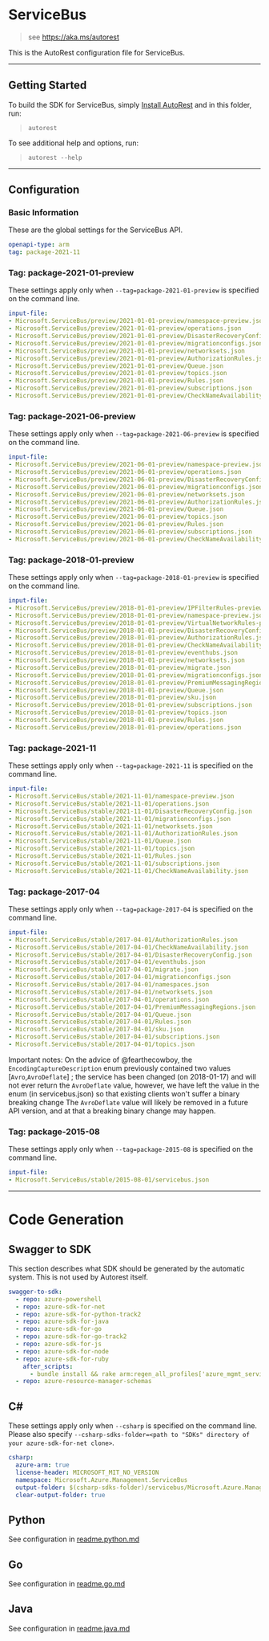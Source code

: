 # ServiceBus

> see https://aka.ms/autorest

This is the AutoRest configuration file for ServiceBus.



---
## Getting Started
To build the SDK for ServiceBus, simply [Install AutoRest](https://aka.ms/autorest/install) and in this folder, run:

> `autorest`

To see additional help and options, run:

> `autorest --help` 
---

## Configuration



### Basic Information
These are the global settings for the ServiceBus API.

``` yaml
openapi-type: arm
tag: package-2021-11
```

### Tag: package-2021-01-preview

These settings apply only when `--tag=package-2021-01-preview` is specified on the command line.

``` yaml $(tag) == 'package-2021-01-preview'
input-file:
- Microsoft.ServiceBus/preview/2021-01-01-preview/namespace-preview.json
- Microsoft.ServiceBus/preview/2021-01-01-preview/operations.json
- Microsoft.ServiceBus/preview/2021-01-01-preview/DisasterRecoveryConfig.json
- Microsoft.ServiceBus/preview/2021-01-01-preview/migrationconfigs.json
- Microsoft.ServiceBus/preview/2021-01-01-preview/networksets.json
- Microsoft.ServiceBus/preview/2021-01-01-preview/AuthorizationRules.json
- Microsoft.ServiceBus/preview/2021-01-01-preview/Queue.json
- Microsoft.ServiceBus/preview/2021-01-01-preview/topics.json
- Microsoft.ServiceBus/preview/2021-01-01-preview/Rules.json
- Microsoft.ServiceBus/preview/2021-01-01-preview/subscriptions.json
- Microsoft.ServiceBus/preview/2021-01-01-preview/CheckNameAvailability.json
```

### Tag: package-2021-06-preview

These settings apply only when `--tag=package-2021-06-preview` is specified on the command line.

``` yaml $(tag) == 'package-2021-06-preview'
input-file:
- Microsoft.ServiceBus/preview/2021-06-01-preview/namespace-preview.json
- Microsoft.ServiceBus/preview/2021-06-01-preview/operations.json
- Microsoft.ServiceBus/preview/2021-06-01-preview/DisasterRecoveryConfig.json
- Microsoft.ServiceBus/preview/2021-06-01-preview/migrationconfigs.json
- Microsoft.ServiceBus/preview/2021-06-01-preview/networksets.json
- Microsoft.ServiceBus/preview/2021-06-01-preview/AuthorizationRules.json
- Microsoft.ServiceBus/preview/2021-06-01-preview/Queue.json
- Microsoft.ServiceBus/preview/2021-06-01-preview/topics.json
- Microsoft.ServiceBus/preview/2021-06-01-preview/Rules.json
- Microsoft.ServiceBus/preview/2021-06-01-preview/subscriptions.json
- Microsoft.ServiceBus/preview/2021-06-01-preview/CheckNameAvailability.json
```

### Tag: package-2018-01-preview

These settings apply only when `--tag=package-2018-01-preview` is specified on the command line.

``` yaml $(tag) == 'package-2018-01-preview'
input-file:
- Microsoft.ServiceBus/preview/2018-01-01-preview/IPFilterRules-preview.json
- Microsoft.ServiceBus/preview/2018-01-01-preview/namespace-preview.json
- Microsoft.ServiceBus/preview/2018-01-01-preview/VirtualNetworkRules-preview.json
- Microsoft.ServiceBus/preview/2018-01-01-preview/DisasterRecoveryConfig.json
- Microsoft.ServiceBus/preview/2018-01-01-preview/AuthorizationRules.json
- Microsoft.ServiceBus/preview/2018-01-01-preview/CheckNameAvailability.json
- Microsoft.ServiceBus/preview/2018-01-01-preview/eventhubs.json
- Microsoft.ServiceBus/preview/2018-01-01-preview/networksets.json
- Microsoft.ServiceBus/preview/2018-01-01-preview/migrate.json
- Microsoft.ServiceBus/preview/2018-01-01-preview/migrationconfigs.json
- Microsoft.ServiceBus/preview/2018-01-01-preview/PremiumMessagingRegions.json
- Microsoft.ServiceBus/preview/2018-01-01-preview/Queue.json
- Microsoft.ServiceBus/preview/2018-01-01-preview/sku.json
- Microsoft.ServiceBus/preview/2018-01-01-preview/subscriptions.json
- Microsoft.ServiceBus/preview/2018-01-01-preview/topics.json
- Microsoft.ServiceBus/preview/2018-01-01-preview/Rules.json
- Microsoft.ServiceBus/preview/2018-01-01-preview/operations.json
```

### Tag: package-2021-11

These settings apply only when `--tag=package-2021-11` is specified on the command line.

``` yaml $(tag) == 'package-2021-11'
input-file:
- Microsoft.ServiceBus/stable/2021-11-01/namespace-preview.json
- Microsoft.ServiceBus/stable/2021-11-01/operations.json
- Microsoft.ServiceBus/stable/2021-11-01/DisasterRecoveryConfig.json
- Microsoft.ServiceBus/stable/2021-11-01/migrationconfigs.json
- Microsoft.ServiceBus/stable/2021-11-01/networksets.json
- Microsoft.ServiceBus/stable/2021-11-01/AuthorizationRules.json
- Microsoft.ServiceBus/stable/2021-11-01/Queue.json
- Microsoft.ServiceBus/stable/2021-11-01/topics.json
- Microsoft.ServiceBus/stable/2021-11-01/Rules.json
- Microsoft.ServiceBus/stable/2021-11-01/subscriptions.json
- Microsoft.ServiceBus/stable/2021-11-01/CheckNameAvailability.json
```

### Tag: package-2017-04

These settings apply only when `--tag=package-2017-04` is specified on the command line.


``` yaml $(tag) == 'package-2017-04'
input-file:
- Microsoft.ServiceBus/stable/2017-04-01/AuthorizationRules.json
- Microsoft.ServiceBus/stable/2017-04-01/CheckNameAvailability.json
- Microsoft.ServiceBus/stable/2017-04-01/DisasterRecoveryConfig.json
- Microsoft.ServiceBus/stable/2017-04-01/eventhubs.json
- Microsoft.ServiceBus/stable/2017-04-01/migrate.json
- Microsoft.ServiceBus/stable/2017-04-01/migrationconfigs.json
- Microsoft.ServiceBus/stable/2017-04-01/namespaces.json
- Microsoft.ServiceBus/stable/2017-04-01/networksets.json
- Microsoft.ServiceBus/stable/2017-04-01/operations.json
- Microsoft.ServiceBus/stable/2017-04-01/PremiumMessagingRegions.json
- Microsoft.ServiceBus/stable/2017-04-01/Queue.json
- Microsoft.ServiceBus/stable/2017-04-01/Rules.json
- Microsoft.ServiceBus/stable/2017-04-01/sku.json
- Microsoft.ServiceBus/stable/2017-04-01/subscriptions.json
- Microsoft.ServiceBus/stable/2017-04-01/topics.json
```

Important notes:
On the advice of @fearthecowboy, the  `EncodingCaptureDescription` enum previously contained two values [`Avro`,`AvroDeflate`] ; the service has been changed (on 2018-01-17) and will not ever return the `AvroDeflate` value,
 however, we have left the value in the enum (in servicebus.json) so that existing clients won't suffer a binary breaking change
The `AvroDeflate` value will likely be removed in a future API version, and at that a breaking binary change may happen.

### Tag: package-2015-08

These settings apply only when `--tag=package-2015-08` is specified on the command line.

``` yaml $(tag) == 'package-2015-08'
input-file:
- Microsoft.ServiceBus/stable/2015-08-01/servicebus.json
```

---
# Code Generation


## Swagger to SDK

This section describes what SDK should be generated by the automatic system.
This is not used by Autorest itself.

``` yaml $(swagger-to-sdk)
swagger-to-sdk:
  - repo: azure-powershell
  - repo: azure-sdk-for-net
  - repo: azure-sdk-for-python-track2
  - repo: azure-sdk-for-java
  - repo: azure-sdk-for-go
  - repo: azure-sdk-for-go-track2
  - repo: azure-sdk-for-js
  - repo: azure-sdk-for-node
  - repo: azure-sdk-for-ruby
    after_scripts:
      - bundle install && rake arm:regen_all_profiles['azure_mgmt_service_bus']
  - repo: azure-resource-manager-schemas
```


## C#

These settings apply only when `--csharp` is specified on the command line.
Please also specify `--csharp-sdks-folder=<path to "SDKs" directory of your azure-sdk-for-net clone>`.

``` yaml $(csharp)
csharp:
  azure-arm: true
  license-header: MICROSOFT_MIT_NO_VERSION
  namespace: Microsoft.Azure.Management.ServiceBus
  output-folder: $(csharp-sdks-folder)/servicebus/Microsoft.Azure.Management.ServiceBus/src/Generated
  clear-output-folder: true
```

## Python

See configuration in [readme.python.md](./readme.python.md)

## Go

See configuration in [readme.go.md](./readme.go.md)

## Java

See configuration in [readme.java.md](./readme.java.md)




